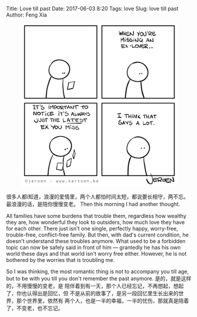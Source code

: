Title: Love till past
Date: 2017-06-03 8:20
Tags: love
Slug: love till past
Author: Feng Xia

<figure class="col l6 m6 s12">
  <img src="images/funny/pastlove.jpg"/>
</figure>

很多人都i知道，浪漫的爱情里，两个人都怕时间太短，都说要长相守，两不忘。
最浪漫的话，是陪你慢慢变老。 Then this morning I had another
thought. 

All families have some burdens that trouble them, regardless how
wealthy they are, how wonderful they look to outsiders, how much love
they have for each other. There just
isn't one single, perfectly happy, worry-free, trouble-free,
conflict-free family. But then, with dad's current condition, he
doesn't understand these troubles anymore. What used to be a
forbidden topic can now be safely said in front of him &mdash;
grantedly he has his own world these days and that world isn't worry
free either. However, he is not bothered by the worries that is
troubling me.

So I was thinking, the most romantic thing is not to accompany you
till age, but <span class="myhighlight">to be with you till you don't
remember the past anymore.</span> 是的，就是这样的，不用慢慢的变老，是
陪伴着到有一天，那个人已经忘记，不再想起，想起了，你也认得出是回忆，但
不是从前的故事了，是另一段回忆里生长出来的世界，那个世界里，依然有
两个人，也是一半的幸福，一半的忧伤，那就真是陪着了，不变老，也不忘记。
